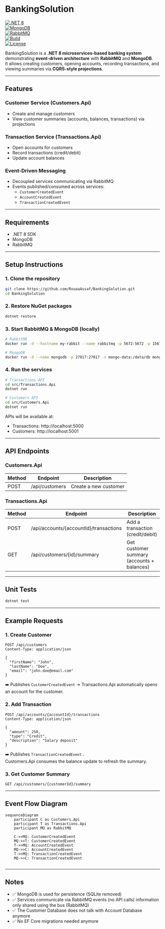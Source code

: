 # BankingSolution

[![.NET 8](https://img.shields.io/badge/.NET-8.0-blueviolet?logo=dotnet)](https://dotnet.microsoft.com/)  
[![MongoDB](https://img.shields.io/badge/Database-MongoDB-brightgreen?logo=mongodb)](https://www.mongodb.com/)  
[![RabbitMQ](https://img.shields.io/badge/Messaging-RabbitMQ-orange?logo=rabbitmq)](https://www.rabbitmq.com/)  
[![Build](https://img.shields.io/badge/Build-Passing-brightgreen)](#)  
[![License](https://img.shields.io/badge/License-MIT-lightgrey)](LICENSE)  

BankingSolution is a **.NET 8 microservices-based banking system** demonstrating **event-driven architecture** with **RabbitMQ** and **MongoDB**.  
It allows creating customers, opening accounts, recording transactions, and viewing summaries via **CQRS-style projections**.

---

## Features

### Customer Service (Customers.Api)
- Create and manage customers
- View customer summaries (accounts, balances, transactions) via projections

### Transaction Service (Transactions.Api)
- Open accounts for customers
- Record transactions (credit/debit)
- Update account balances

### Event-Driven Messaging
- Decoupled services communicating via RabbitMQ
- Events published/consumed across services:
  - `CustomerCreatedEvent`
  - `AccountCreatedEvent`
  - `TransactionCreatedEvent`
  

---

## Requirements
- .NET 8 SDK
- MongoDB
- RabbitMQ

---

## Setup Instructions

### 1. Clone the repository
```bash
git clone https://github.com/RouaaAssaf/BankingSolution.git
cd BankingSolution
```

### 2. Restore NuGet packages
```bash
dotnet restore
```

### 3. Start RabbitMQ & MongoDB (locally)
```bash
# RabbitMQ
docker run -d --hostname my-rabbit --name rabbitmq -p 5672:5672 -p 15672:15672 rabbitmq:3-management

# MongoDB
docker run -d --name mongodb -p 27017:27017 -v mongo-data:/data/db mongo:6.0
```

### 4. Run the services
```bash
# Transactions API
cd src/Transactions.Api
dotnet run

# Customers API
cd src/Customers.Api
dotnet run
```

APIs will be available at:
- Transactions: http://localhost:5000
- Customers: http://localhost:5001

---

## API Endpoints

### Customers.Api
| Method | Endpoint | Description |
|--------|----------|-------------|
| POST   | /api/customers | Create a new customer |


### Transactions.Api
| Method | Endpoint | Description |
|--------|----------|-------------|
| POST   | /api/accounts/{accountId}/transactions | Add a transaction (credit/debit) |
| GET    | /api/customers/{id}/summary  | Get customer summary (accounts + balances) |
      
---

## Unit Tests
```bash
dotnet test
```

---

## Example Requests

### 1. Create Customer
```http
POST /api/customers
Content-Type: application/json

{
  "firstName": "John",
  "lastName": "Doe",
  "email": "john.doe@email.com"
}
```
➡️ Publishes `CustomerCreatedEvent` → Transactions.Api automatically opens an account for the customer.

### 2. Add Transaction
```http
POST /api/accounts/{accountId}/transactions
Content-Type: application/json

{
  "amount": 250,
  "type": "Credit",
  "description": "Salary deposit"
}
```
➡️ Publishes `TransactionCreatedEvent` .  
Customers.Api consumes the balance update to refresh the summary.

### 3. Get Customer Summary
```http
GET /api/customers/{customerId}/summary
```

---

## Event Flow Diagram
```mermaid
sequenceDiagram
    participant C as Customers.Api
    participant T as Transactions.Api
    participant MQ as RabbitMQ

    C->>MQ: CustomerCreatedEvent
    MQ->>T: CustomerCreatedEvent
    T->>MQ: AccountCreatedEvent
    MQ->>C: AccountCreatedEvent
    T->>MQ: TransactionCreatedEvent
    MQ->>C: TransactionCreatedEvent
    
```

---

## Notes
- ✅ MongoDB is used for persistence (SQLite removed)  
- ✅ Services communicate via RabbitMQ events (no API calls) information only shared using the bus (RabbitMQ)
- ✅ The Customer Database does not talk with Account Database anymore
- ✅ No EF Core migrations needed anymore
